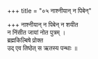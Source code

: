 +++
title = "०५ नाश्नीयान् न पिबेन्"

+++
नाश्नीयान् न पिबेन् न शयीत  
न निंसीत जायां नोत पुत्रम् ।  
ब्रह्मकिल्बिषे प्रोक्त  
उद् एव तिष्ठेत् स ऋतस्य पन्थाः ॥